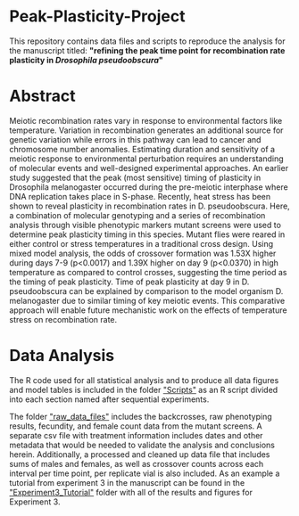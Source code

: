 # Peak-Plasticity-Project
This repository contains data files and scripts to reproduce the analysis for the manuscript titled: **"refining the peak time point for recombination rate plasticity in *Drosophila pseudoobscura*"**

# Abstract
Meiotic recombination rates vary in response to environmental factors like temperature. Variation in recombination generates an additional source for genetic variation while errors in this pathway can lead to cancer and chromosome number anomalies. Estimating duration and sensitivity of a meiotic response to environmental perturbation requires an understanding of molecular events and well-designed experimental approaches. An earlier study suggested that the peak (most sensitive) timing of plasticity in Drosophila melanogaster occurred during the pre-meiotic interphase where DNA replication takes place in S-phase. Recently, heat stress has been shown to reveal plasticity in recombination rates in D. pseudoobscura. Here, a combination of molecular genotyping and a series of recombination analysis through visible phenotypic markers mutant screens were used to determine peak plasticity timing in this species. Mutant flies were reared in either control or stress temperatures in a traditional cross design. Using mixed model analysis, the odds of crossover formation was 1.53X higher during days 7-9 (p<0.0017) and 1.39X higher on day 9 (p<0.0370) in high temperature as compared to control crosses, suggesting the time period as the timing of peak plasticity. Time of peak plasticity at day 9 in D. pseudoobscura can be explained by comparison to the model organism D. melanogaster due to similar timing of key meiotic events. This comparative approach will enable future mechanistic work on the effects of temperature stress on recombination rate.

# Data Analysis

The R code used for all statistical analysis and to produce all data figures and model tables is included in the folder ["Scripts"](https://github.com/StevisonLab/Peak-Plasticity-Project/tree/master/Scripts) as an R script divided into each section named after sequential experiments. 

The folder ["raw_data_files"](https://github.com/StevisonLab/Peak-Plasticity-Project/tree/master/raw_data_files) includes the backcrosses, raw phenotyping results, fecundity, and female count data from the mutant screens. A separate csv file with treatment information includes dates and other metadata that would be needed to validate the analysis and conclusions herein. Additionally, a processed and cleaned up data file that includes sums of males and females, as well as crossover counts across each interval per time point, per replicate vial is also included. 
As an example a tutorial from experiment 3 in the manuscript can be found in the ["Experiment3_Tutorial"](https://github.com/StevisonLab/Peak-Plasticity-Project/tree/master/Experiment3_Tutorial) folder with all of the results and figures for Experiment 3.

